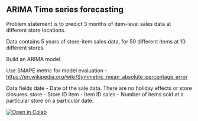 ## ARIMA Time series forecasting

Problem statement is to predict 3 months of item-level sales data at different store locations. 

Data contains 5 years of store-item sales data, for 50 different items at 10 different stores.

Build an ARIMA model.

Use SMAPE metric for model evaluation - https://en.wikipedia.org/wiki/Symmetric_mean_absolute_percentage_error

Data fields
date - Date of the sale data. There are no holiday effects or store closures.
store - Store ID
item - Item ID
sales - Number of items sold at a particular store on a particular date.

<a href="https://colab.research.google.com/drive/1bV5xsfM5UXhRlRGmRN-Mrz47wY-sF1R2?usp=sharing">
          <img src="https://colab.research.google.com/assets/colab-badge.svg" alt="Open in Colab"/>
        </a>